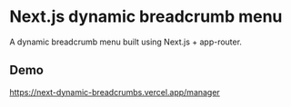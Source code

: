 # Next.js dynamic breadcrumb menu

A dynamic breadcrumb menu built using Next.js + app-router.

## Demo

https://next-dynamic-breadcrumbs.vercel.app/manager

